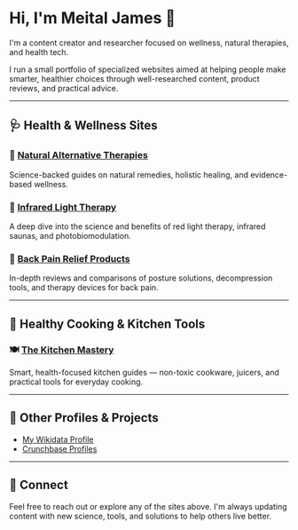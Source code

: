 # Hi, I'm Meital James 👋

I'm a content creator and researcher focused on wellness, natural therapies, and health tech.

I run a small portfolio of specialized websites aimed at helping people make smarter, healthier choices through well-researched content, product reviews, and practical advice.

---

## 🩺 Health & Wellness Sites

### 🌿 [Natural Alternative Therapies](https://natural-alternative-therapies.com)
Science-backed guides on natural remedies, holistic healing, and evidence-based wellness.

### 🔴 [Infrared Light Therapy](https://infrared-light-therapy.com)
A deep dive into the science and benefits of red light therapy, infrared saunas, and photobiomodulation.

### 💪 [Back Pain Relief Products](https://back-pain-relief-products.net)
In-depth reviews and comparisons of posture solutions, decompression tools, and therapy devices for back pain.

---

## 🍳 Healthy Cooking & Kitchen Tools

### 🍽️ [The Kitchen Mastery](https://thekitchenmastery.com)
Smart, health-focused kitchen guides — non-toxic cookware, juicers, and practical tools for everyday cooking.

---

## 🧩 Other Profiles & Projects

- [My Wikidata Profile](https://www.wikidata.org/wiki/Q135432087)
- [Crunchbase Profiles](https://www.crunchbase.com/person/meital-james)

---

## 🔗 Connect
Feel free to reach out or explore any of the sites above. I'm always updating content with new science, tools, and solutions to help others live better.
